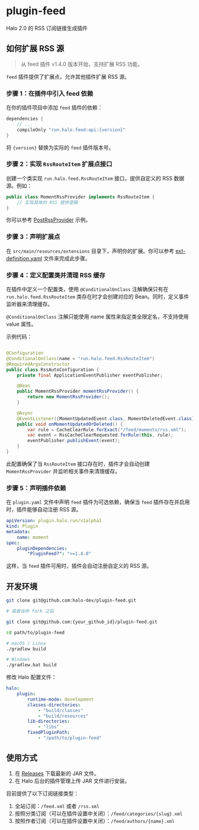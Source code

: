 # plugin-feed

Halo 2.0 的 RSS 订阅链接生成插件

## 如何扩展 RSS 源

> 从 feed 插件 v1.4.0 版本开始，支持扩展 RSS 功能。

`feed` 插件提供了扩展点，允许其他插件扩展 RSS 源。

### 步骤 1：在插件中引入 feed 依赖

在你的插件项目中添加 `feed` 插件的依赖：

```groovy
dependencies {
    // ...
    compileOnly "run.halo.feed:api:{version}"
}
```

将 `{version}` 替换为实际的 `feed` 插件版本号。

### 步骤 2：实现 `RssRouteItem` 扩展点接口

创建一个类实现 `run.halo.feed.RssRouteItem` 接口，提供自定义的 RSS 数据源。例如：

```java
public class MomentRssProvider implements RssRouteItem {
    // 实现具体的 RSS 提供逻辑
}
```

你可以参考 [PostRssProvider](./app/src/main/java/run/halo/feed/provider/PostRssProvider.java) 示例。

### 步骤 3：声明扩展点

在 `src/main/resources/extensions`
目录下，声明你的扩展。你可以参考 [ext-definition.yaml](app/src/main/resources/extensions/ext-definition.yaml) 文件来完成此步骤。

### 步骤 4：定义配置类并清理 RSS 缓存

在插件中定义一个配置类，使用 `@ConditionalOnClass` 注解确保只有在 `run.halo.feed.RssRouteItem` 类存在时才会创建对应的
Bean。同时，定义事件监听器来清理缓存。

`@ConditionalOnClass` 注解只能使用 name 属性来指定类全限定名，不支持使用 value 属性。

示例代码：

```java

@Configuration
@ConditionalOnClass(name = "run.halo.feed.RssRouteItem")
@RequiredArgsConstructor
public class RssAutoConfiguration {
    private final ApplicationEventPublisher eventPublisher;

    @Bean
    public MomentRssProvider momentRssProvider() {
        return new MomentRssProvider();
    }

    @Async
    @EventListener({MomentUpdatedEvent.class, MomentDeletedEvent.class})
    public void onMomentUpdatedOrDeleted() {
        var rule = CacheClearRule.forExact("/feed/moments/rss.xml");
        var event = RssCacheClearRequested.forRule(this, rule);
        eventPublisher.publishEvent(event);
    }
}
```

此配置确保了当 `RssRouteItem` 接口存在时，插件才会自动创建 `MomentRssProvider` 并监听相关事件来清理缓存。

### 步骤 5：声明插件依赖

在 `plugin.yaml` 文件中声明 `feed` 插件为可选依赖，确保当 `feed` 插件存在并启用时，插件能够自动注册 RSS 源。

```yaml
apiVersion: plugin.halo.run/v1alpha1
kind: Plugin
metadata:
    name: moment
spec:
    pluginDependencies:
        "PluginFeed?": ">=1.4.0"
```

这样，当 `feed` 插件可用时，插件会自动注册自定义的 RSS 源。

## 开发环境

```bash
git clone git@github.com:halo-dev/plugin-feed.git

# 或者当你 fork 之后

git clone git@github.com:{your_github_id}/plugin-feed.git
```

```bash
cd path/to/plugin-feed
```

```bash
# macOS / Linux
./gradlew build

# Windows
./gradlew.bat build
```

修改 Halo 配置文件：

```yaml
halo:
    plugin:
        runtime-mode: development
        classes-directories:
            - "build/classes"
            - "build/resources"
        lib-directories:
            - "libs"
        fixedPluginPath:
            - "/path/to/plugin-feed"
```

## 使用方式

1. 在 [Releases](https://github.com/halo-dev/plugin-feed/releases) 下载最新的 JAR 文件。
2. 在 Halo 后台的插件管理上传 JAR 文件进行安装。

目前提供了以下订阅链接类型：

1. 全站订阅：`/feed.xml` 或者 `/rss.xml`
2. 按照分类订阅（可以在插件设置中关闭）：`/feed/categories/{slug}.xml`
3. 按照作者订阅（可以在插件设置中关闭）：`/feed/authors/{name}.xml`
